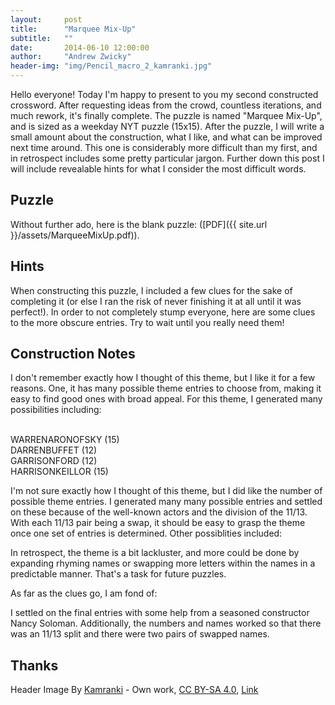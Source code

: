 ```yaml
---
layout:     post
title:      "Marquee Mix-Up"
subtitle:   ""
date:       2014-06-10 12:00:00
author:     "Andrew Zwicky"
header-img: "img/Pencil_macro_2_kamranki.jpg"
---
```


<p>Hello everyone!  Today I'm happy to present to you my second constructed crossword.  After requesting ideas from the crowd, countless iterations, and much rework, it's finally complete.  The puzzle is named "Marquee Mix-Up", and is sized as a weekday NYT puzzle (15x15).  After the puzzle, I will write a small amount about the construction, what I like, and what can be improved next time around.  This one is considerably more difficult than my first, and in retrospect includes some pretty particular jargon.  Further down this post I will include revealable hints for what I consider the most difficult words.</p>

<h2 class="section-heading">Puzzle</h2>
<p>Without further ado, here is the blank puzzle: ([PDF]({{ site.url }}/assets/MarqueeMixUp.pdf)).</p>

<h2 class="section-heading">Hints</h2>
<p>When constructing this puzzle, I included a few clues for the sake of completing it (or else I ran the risk of never finishing it at all until it was perfect!).  In order to not completely stump everyone, here are some clues to the more obscure entries.  Try to wait until you really need them!</p>

<h2 class="section-heading">Construction Notes</h2>
<p>I don't remember exactly how I thought of this theme, but I like it for a few reasons.  One, it has many possible theme entries to choose from, making it easy to find good ones with broad appeal.  For this theme, I generated many possibilities including:</p>

<br>WARRENARONOFSKY (15)
<br>DARRENBUFFET (12)
<br>GARRISONFORD (12)
<br>HARRISONKEILLOR (15)

<p>I'm not sure exactly how I thought of this theme, but I did like the number of possible theme entries.  I generated many many possible entries and settled on these because of the well-known actors and the division of the 11/13.  With each 11/13 pair being a swap, it should be easy to grasp the theme once one set of entries is determined.  Other possiblities included:</p>

<p>In retrospect, the theme is a bit lackluster, and more could be done by expanding rhyming names or swapping more letters within the names in a predictable manner.  That's a task for future puzzles.</p>

<p>As far as the clues go, I am fond of:</p>

<p>I settled on the final entries with some help from a seasoned constructor Nancy Soloman.  Additionally, the numbers and names worked so that there was an 11/13 split and there were two pairs of swapped names.</p>

<h2 class="section-heading">Thanks</h2>

Header Image By <a href="//commons.wikimedia.org/wiki/User:Kamranki" title="User:Kamranki">Kamranki</a> - <span class="int-own-work" lang="en">Own work</span>, <a href="http://creativecommons.org/licenses/by-sa/4.0" title="Creative Commons Attribution-Share Alike 4.0">CC BY-SA 4.0</a>, <a href="https://commons.wikimedia.org/w/index.php?curid=44110847">Link</a>
